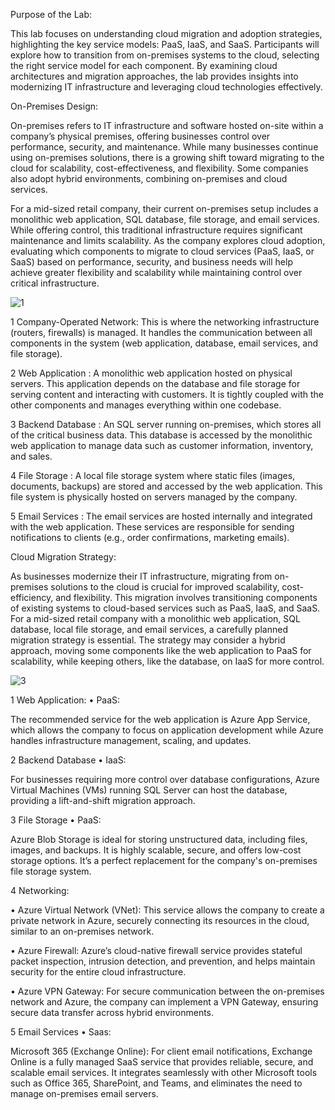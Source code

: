 Purpose of the Lab:

This lab focuses on understanding cloud migration and adoption strategies, highlighting the key service models: PaaS, IaaS, and SaaS. Participants will explore how to transition from on-premises systems to the cloud, selecting the right service model for each component. By examining cloud architectures and migration approaches, the lab provides insights into modernizing IT infrastructure and leveraging cloud technologies effectively.

On-Premises Design:

On-premises refers to IT infrastructure and software hosted on-site within a company’s physical premises, offering businesses control over performance, security, and maintenance. While many businesses continue using on-premises solutions, there is a growing shift toward migrating to the cloud for scalability, cost-effectiveness, and flexibility. Some companies also adopt hybrid environments, combining on-premises and cloud services.

For a mid-sized retail company, their current on-premises setup includes a monolithic web application, SQL database, file storage, and email services. While offering control, this traditional infrastructure requires significant maintenance and limits scalability. As the company explores cloud adoption, evaluating which components to migrate to cloud services (PaaS, IaaS, or SaaS) based on performance, security, and business needs will help achieve greater flexibility and scalability while maintaining control over critical infrastructure.

![1](https://github.com/user-attachments/assets/6a8b9742-f3a2-44a4-ba84-f02d5678908f)


1 Company-Operated Network: This is where the networking infrastructure (routers, firewalls) is managed. It handles the communication between all components in the system (web application, database, email services, and file storage).

2 Web Application : A monolithic web application hosted on physical servers. This application depends on the database and file storage for serving content and interacting with customers. It is tightly coupled with the other components and manages everything within one codebase.

3 Backend Database : An SQL server running on-premises, which stores all of the critical business data. This database is accessed by the monolithic web application to manage data such as customer information, inventory, and sales.

4 File Storage : A local file storage system where static files (images, documents, backups) are stored and accessed by the web application. This file system is physically hosted on servers managed by the company.

5 Email Services : The email services are hosted internally and integrated with the web application. These services are responsible for sending notifications to clients (e.g., order confirmations, marketing emails).

Cloud Migration Strategy:

As businesses modernize their IT infrastructure, migrating from on-premises solutions to the cloud is crucial for improved scalability, cost-efficiency, and flexibility. This migration involves transitioning components of existing systems to cloud-based services such as PaaS, IaaS, and SaaS.
For a mid-sized retail company with a monolithic web application, SQL database, local file storage, and email services, a carefully planned migration strategy is essential. The strategy may consider a hybrid approach, moving some components like the web application to PaaS for scalability, while keeping others, like the database, on IaaS for more control.

![3](https://github.com/user-attachments/assets/a29dc193-f88d-48af-b531-8d9d7260e6ff)


1 Web Application: • PaaS:

The recommended service for the web application is Azure App Service, which allows the company to focus on application development while Azure handles infrastructure management, scaling, and updates.

2 Backend Database • IaaS: 

For businesses requiring more control over database configurations, Azure Virtual Machines (VMs) running SQL Server can host the database, providing a lift-and-shift migration approach.

3 File Storage • PaaS:

Azure Blob Storage is ideal for storing unstructured data, including files, images, and backups. It is highly scalable, secure, and offers low-cost storage options. It’s a perfect replacement for the company's on-premises file storage system.

4 Networking:

• Azure Virtual Network (VNet): This service allows the company to create a private network in Azure, securely connecting its resources in the cloud, similar to an on-premises network.

• Azure Firewall: Azure’s cloud-native firewall service provides stateful packet inspection, intrusion detection, and prevention, and helps maintain security for the entire cloud infrastructure.

• Azure VPN Gateway: For secure communication between the on-premises network and Azure, the company can implement a VPN Gateway, ensuring secure data transfer across hybrid environments.

5 Email Services • Saas:

Microsoft 365 (Exchange Online): For client email notifications, Exchange Online is a fully managed SaaS service that provides reliable, secure, and scalable email services. It integrates seamlessly with other Microsoft tools such as Office 365, SharePoint, and Teams, and eliminates the need to manage on-premises email servers.




